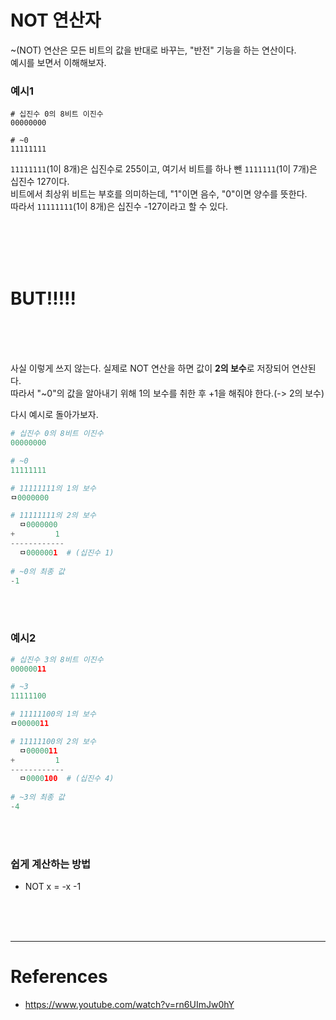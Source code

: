 # NOT 연산자
~(NOT) 연산은 모든 비트의 값을 반대로 바꾸는, "반전" 기능을 하는 연산이다.<br>
예시를 보면서 이해해보자.

### 예시1
```
# 십진수 0의 8비트 이진수
00000000

# ~0
11111111
```
`11111111`(1이 8개)은 십진수로 255이고, 여기서 비트를 하나 뺀 `1111111`(1이 7개)은 십진수 127이다.<br>
비트에서 최상위 비트는 부호를 의미하는데, "1"이면 음수, "0"이면 양수를 뜻한다.<br>
따라서 `11111111`(1이 8개)은 십진수 -127이라고 할 수 있다.

<br><br><br><br>

# BUT!!!!!

<br><br><br>

사실 이렇게 쓰지 않는다. 실제로 NOT 연산을 하면 값이 **2의 보수**로 저장되어 연산된다. <br>
따라서 "~0"의 값을 알아내기 위해 1의 보수를 취한 후 +1을 해줘야 한다.(-> 2의 보수)

다시 예시로 돌아가보자.
```python
# 십진수 0의 8비트 이진수
00000000

# ~0
11111111

# 11111111의 1의 보수
ㅁ0000000

# 11111111의 2의 보수
  ㅁ0000000
+         1
------------
  ㅁ0000001  # (십진수 1)
  
# ~0의 최종 값
-1
```

<br><br>

### 예시2
```python
# 십진수 3의 8비트 이진수
00000011

# ~3
11111100

# 11111100의 1의 보수
ㅁ0000011

# 11111100의 2의 보수
  ㅁ0000011
+         1
------------
  ㅁ0000100  # (십진수 4)
  
# ~3의 최종 값
-4
```

<br><br>

### 쉽게 계산하는 방법
* NOT x = -x -1

<br><br><br>

---
# References
* https://www.youtube.com/watch?v=rn6UImJw0hY

<br><br><br>
























